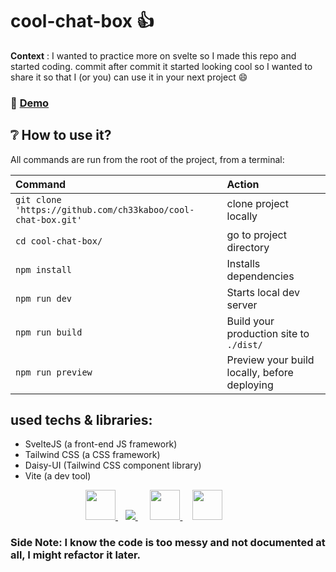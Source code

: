 # cool-chat-box :+1:

**Context** : I wanted to practice more on svelte so I made this repo and started coding.
commit after commit it started looking cool so I wanted to share it so that I (or you) can use it in your next project :smile:

### :rocket: [Demo](https://cool-chat-box.netlify.app/)

## :grey_question: How to use it?

All commands are run from the root of the project, from a terminal:

| Command                                                      | Action                                       |
| :----------------------------------------------------------- | :------------------------------------------- |
| `git clone 'https://github.com/ch33kaboo/cool-chat-box.git'` | clone project locally                        |
| `cd cool-chat-box/`                                          | go to project directory                      |
| `npm install`                                                | Installs dependencies                        |
| `npm run dev`                                                | Starts local dev server                      |
| `npm run build`                                              | Build your production site to `./dist/`      |
| `npm run preview`                                            | Preview your build locally, before deploying |

## used techs & libraries:

- SvelteJS (a front-end JS framework)
- Tailwind CSS (a CSS framework)
- Daisy-UI (Tailwind CSS component library)
- Vite (a dev tool)

<dl>
<dd>
<dl>
<dd>
<dl>
<dd>
        <a href="https://svelte.dev/" target="_blank"> <img src="https://img.icons8.com/doodle/344/svetle.png" height="48" width="48"/> </a> &nbsp;&nbsp;
        <a href="http://tailwindcss.com/" target="_blank"> <img src="https://img.icons8.com/color/48/000000/tailwindcss.png"/> </a> &nbsp;&nbsp;&nbsp;&nbsp;
        <a href="https://daisyui.com//" target="_blank"> <img src="https://github.githubassets.com/images/icons/emoji/unicode/1f33c.png" height="48" width="48"/> </a> &nbsp;&nbsp;&nbsp;
        <a href="https://vitejs.dev/" target="_blank"> <img src="https://i.ibb.co/cXwTQTF/vite.png" height="48" width="48"/> </a>
</dd>
</dl>
</dd>
</dl>
</dd>
</dl>

### Side Note: I know the code is too messy and not documented at all, I might refactor it later.
